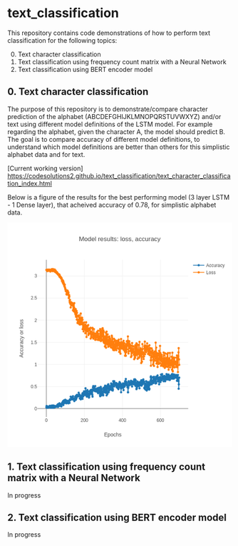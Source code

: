 #  text_classification 

This repository contains code demonstrations of how to perform text classification for the following topics: 

  0. Text character classification
  1. Text classification using frequency count matrix with a Neural Network
  2. Text classification using BERT encoder model


## 0. Text character classification
The purpose of this repository is to demonstrate/compare character prediction of the alphabet (ABCDEFGHIJKLMNOPQRSTUVWXYZ) and/or text using different model definitions of the LSTM model. For example regarding the alphabet, given the character A, the model should predict B. The goal is to compare accuracy of different model definitions, to understand which model definitions are better than others for this simplistic alphabet data and for text. 

[Current working version] https://codesolutions2.github.io/text_classification/text_character_classification_index.html 

Below is a figure of the results for the best performing model (3 layer LSTM - 1 Dense layer), that acheived accuracy of 0.78, for simplistic alphabet data.

![alt_text](best_model_accuracy_0_78.png)


## 1. Text classification using frequency count matrix with a Neural Network
In progress


## 2. Text classification using BERT encoder model
In progress
